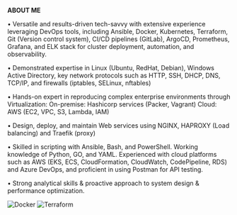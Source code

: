 **ABOUT ME**

• Versatile and results-driven tech-savvy with extensive experience leveraging DevOps tools, including Ansible, Docker, Kubernetes, Terraform, Git (Version control system), CI/CD pipelines (GitLab), ArgoCD, Prometheus, Grafana, and ELK stack for cluster deployment, automation, and observability.

• Demonstrated expertise in Linux (Ubuntu, RedHat, Debian), Windows Active Directory, key network protocols such as HTTP, SSH, DHCP, DNS, TCP/IP, and firewalls (iptables, SELinux, nftables)

• Hands-on expert in reproducing complex enterprise environments through Virtualization:
On-premise: Hashicorp services (Packer, Vagrant)      Cloud: AWS (EC2, VPC, S3, Lambda, IAM)

• Design, deploy, and maintain Web services using NGINX, HAPROXY (Load balancing) and Traefik (proxy)

• Skilled in scripting with Ansible, Bash, and PowerShell. Working knowledge of Python, GO, and YAML. Experienced with cloud platforms such as AWS (EKS, ECS, CloudFormation, CloudWatch, CodePipeline, RDS) and Azure DevOps, and proficient in using Postman for API testing. 

• Strong analytical skills & proactive approach to system design & performance optimization.  

![Docker](https://img.shields.io/badge/Docker-2496ED?logo=docker&logoColor=white)
![Terraform](https://img.shields.io/badge/Terraform-844FBA?logo=terraform&logoColor=white)
